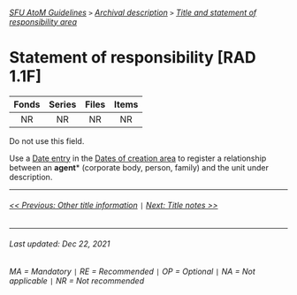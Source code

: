 ###### [SFU AtoM Guidelines](../README.md) `>` [Archival description](overview.md) `>` [Title and statement of responsibility area](overview.md#title-area)

# Statement of responsibility [RAD 1.1F]

| Fonds 	| Series 	| Files 	| Items 	|
|:-----:	|:------:	|:-----:	|:-----:	|
|   NR    |   NR    |   NR  	|   NR  	|

Do not use this field.

Use a [Date entry](date-entry.md) in the [Dates of creation area](overview.md#dates-of-creation-area) to register a relationship between an **agent*** (corporate body, person, family) and the unit under description.

---
###### [<< Previous: Other title information](other-title-information.md) `|` [Next: Title notes >>](title-notes.md)
---
###### Last updated: Dec 22, 2021
###### MA = Mandatory `|` RE = Recommended `|` OP = Optional `|` NA = Not applicable `|` NR = Not recommended
